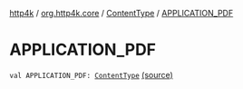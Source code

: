 [http4k](../../index.md) / [org.http4k.core](../index.md) / [ContentType](index.md) / [APPLICATION_PDF](./-a-p-p-l-i-c-a-t-i-o-n_-p-d-f.md)

# APPLICATION_PDF

`val APPLICATION_PDF: `[`ContentType`](index.md) [(source)](https://github.com/http4k/http4k/blob/master/http4k-core/src/main/kotlin/org/http4k/core/ContentType.kt#L23)